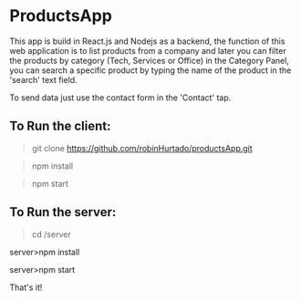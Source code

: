 # ProductsApp
This app is build in React.js and Nodejs as a backend, the function of this web application is to list products from a company and later you can filter the products by category (Tech, Services or Office) in the Category Panel, you can search a specific product by typing the name of the product in the 'search' text field.

To send data just use the contact form in the 'Contact' tap.

## To Run the client:

>git clone https://github.com/robinHurtado/productsApp.git

>npm install

>npm start

## To Run the server:

>cd /server

server>npm install

server>npm start

That's it!
